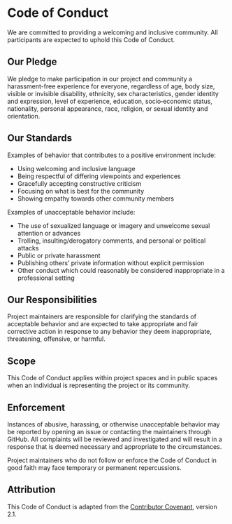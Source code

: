 # Code of Conduct

We are committed to providing a welcoming and inclusive community. All participants are expected to uphold this Code of Conduct.

## Our Pledge

We pledge to make participation in our project and community a harassment-free experience for everyone, regardless of age, body size, visible or invisible disability, ethnicity, sex characteristics, gender identity and expression, level of experience, education, socio‑economic status, nationality, personal appearance, race, religion, or sexual identity and orientation.

## Our Standards

Examples of behavior that contributes to a positive environment include:

- Using welcoming and inclusive language
- Being respectful of differing viewpoints and experiences
- Gracefully accepting constructive criticism
- Focusing on what is best for the community
- Showing empathy towards other community members

Examples of unacceptable behavior include:

- The use of sexualized language or imagery and unwelcome sexual attention or advances
- Trolling, insulting/derogatory comments, and personal or political attacks
- Public or private harassment
- Publishing others’ private information without explicit permission
- Other conduct which could reasonably be considered inappropriate in a professional setting

## Our Responsibilities

Project maintainers are responsible for clarifying the standards of acceptable behavior and are expected to take appropriate and fair corrective action in response to any behavior they deem inappropriate, threatening, offensive, or harmful.

## Scope

This Code of Conduct applies within project spaces and in public spaces when an individual is representing the project or its community.

## Enforcement

Instances of abusive, harassing, or otherwise unacceptable behavior may be reported by opening an issue or contacting the maintainers through GitHub. All complaints will be reviewed and investigated and will result in a response that is deemed necessary and appropriate to the circumstances.

Project maintainers who do not follow or enforce the Code of Conduct in good faith may face temporary or permanent repercussions.

## Attribution

This Code of Conduct is adapted from the [Contributor Covenant](https://www.contributor-covenant.org), version 2.1.

